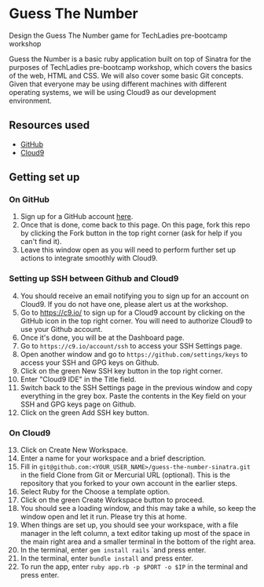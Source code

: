# Guess The Number
Design the Guess The Number game for TechLadies pre-bootcamp workshop

Guess the Number is a basic ruby application built on top of Sinatra for the purposes of TechLadies pre-bootcamp workshop, which covers the basics of the web, HTML and CSS. We will also cover some basic Git concepts. Given that everyone may be using different machines with different operating systems, we will be using Cloud9 as our development environment.

## Resources used
- [GitHub](https://github.com)
- [Cloud9](https://c9.io/)

## Getting set up

### On GitHub
1. Sign up for a GitHub account [here](https://github.com). 
2. Once that is done, come back to this page. On this page, fork this repo by clicking the Fork button in the top right corner (ask for help if you can't find it).
3. Leave this window open as you will need to perform further set up actions to integrate smoothly with Cloud9.

### Setting up SSH between Github and Cloud9
4. You should receive an email notifying you to sign up for an account on Cloud9. If you do not have one, please alert us at the workshop. 
5. Go to https://c9.io/ to sign up for a Cloud9 account by clicking on the GitHub icon in the top right corner. You will need to authorize Cloud9 to use your Github account.
6. Once it's done, you will be at the Dashboard page.
7. Go to `https://c9.io/account/ssh` to access your SSH Settings page.
8. Open another window and go to `https://github.com/settings/keys` to access your SSH and GPG keys on Github.
9. Click on the green New SSH key button in the top right corner.
10. Enter "Cloud9 IDE" in the Title field.
11. Switch back to the SSH Settings page in the previous window and copy everything in the grey box. Paste the contents in the Key field on your SSH and GPG keys page on Github.
12. Click on the green Add SSH key button.

### On Cloud9
13. Click on Create New Workspace.
14. Enter a name for your workspace and a brief description.
15. Fill in `git@github.com:<YOUR_USER_NAME>/guess-the-number-sinatra.git` in the field Clone from Git or Mercurial URL (optional). This is the repository that you forked to your own account in the earlier steps.
16. Select Ruby for the Choose a template option.
17. Click on the green Create Workspace button to proceed.
18. You should see a loading window, and this may take a while, so keep the window open and let it run. Please try this at home. 
19. When things are set up, you should see your workspace, with a file manager in the left column, a text editor taking up most of the space in the main right area and a smaller terminal in the bottom of the right area.
20. In the terminal, enter `gem install rails` `and press enter.
21. In the terminal, enter `bundle install` and press enter.
21. To run the app, enter `ruby app.rb -p $PORT -o $IP` in the terminal and press enter.
